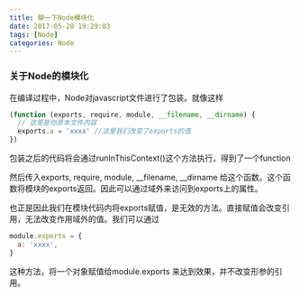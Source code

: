 ```yaml
---
title: 聊一下Node模块化
date: 2017-05-20 19:29:03
tags: [Node]
categories: Node
---
```



### 关于Node的模块化

在编译过程中，Node对javascript文件进行了包装。就像这样

```javascript
(function (exports, require, module, __filename, __dirname) {
  // 这里是你原本文件内容
  exports.a = 'xxxx' //这里我们改变了exports的值
})
```

包装之后的代码将会通过runInThisContext()这个方法执行，得到了一个function

然后传入exports, require, module, __filename, __dirname 给这个函数。这个函数将模块的exports返回。因此可以通过域外来访问到exports上的属性。

也正是因此我们在模块代码内将exports赋值，是无效的方法。直接赋值会改变引用，无法改变作用域外的值。我们可以通过

```javascript
module.exports = {
  a: 'xxxx',
}
```

这种方法，将一个对象赋值给module.exports 来达到效果，并不改变形参的引用。